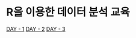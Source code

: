 # R을 이용한 데이터 분석 교육
[DAY - 1](https://github.com/xoxlo/R_Coding/tree/day1)
[DAY - 2](https://github.com/xoxlo/R_Coding/tree/day2)
[DAY - 3](https://github.com/xoxlo/R_Coding/tree/day3)
